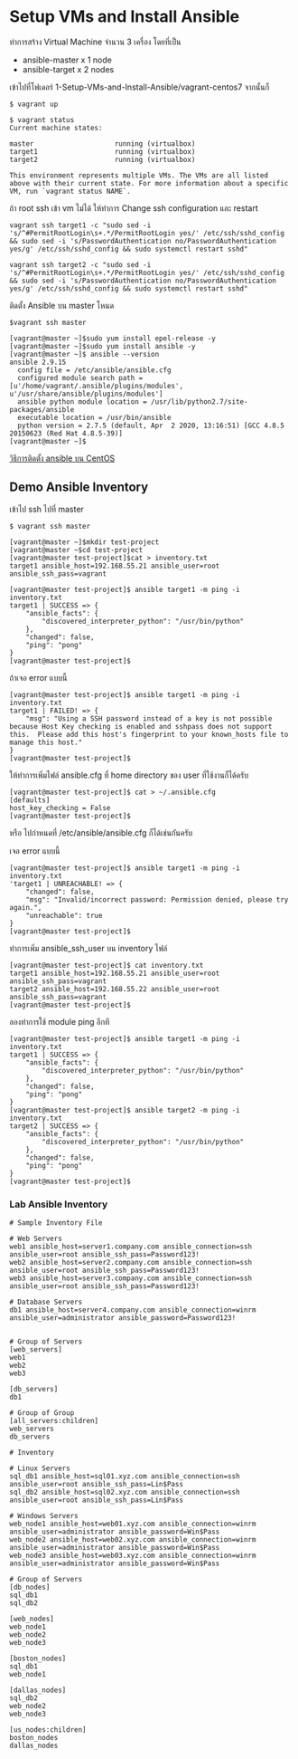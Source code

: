 # Setup VMs and Install Ansible

ทำการสร้าง Virtual Machine จำนวน 3 เครื่อง โดยที่เป็น
- ansible-master x 1 node
- ansible-target  x 2 nodes

เข้าไปที่โฟเดอร์ 1-Setup-VMs-and-Install-Ansible/vagrant-centos7 จากนั้นก็ 
```
$ vagrant up

$ vagrant status
Current machine states:

master                    running (virtualbox)
target1                   running (virtualbox)
target2                   running (virtualbox)

This environment represents multiple VMs. The VMs are all listed
above with their current state. For more information about a specific
VM, run `vagrant status NAME`.
```

ถ้า root ssh เข้า vm ไม่ได้ ให้ทำการ Change ssh configuration และ restart
```
vagrant ssh target1 -c "sudo sed -i 's/^#PermitRootLogin\s+.*/PermitRootLogin yes/' /etc/ssh/sshd_config && sudo sed -i 's/PasswordAuthentication no/PasswordAuthentication yes/g' /etc/ssh/sshd_config && sudo systemctl restart sshd"

vagrant ssh target2 -c "sudo sed -i 's/^#PermitRootLogin\s+.*/PermitRootLogin yes/' /etc/ssh/sshd_config && sudo sed -i 's/PasswordAuthentication no/PasswordAuthentication yes/g' /etc/ssh/sshd_config && sudo systemctl restart sshd"
```


ติดตั้ง Ansible บน master โหนด 
```
$vagrant ssh master

[vagrant@master ~]$sudo yum install epel-release -y
[vagrant@master ~]$sudo yum install ansible -y
[vagrant@master ~]$ ansible --version
ansible 2.9.15
  config file = /etc/ansible/ansible.cfg
  configured module search path = [u'/home/vagrant/.ansible/plugins/modules', u'/usr/share/ansible/plugins/modules']
  ansible python module location = /usr/lib/python2.7/site-packages/ansible
  executable location = /usr/bin/ansible
  python version = 2.7.5 (default, Apr  2 2020, 13:16:51) [GCC 4.8.5 20150623 (Red Hat 4.8.5-39)]
[vagrant@master ~]$
```
[วิธีการติดตั้ง ansible บน CentOS](https://docs.ansible.com/ansible/latest/installation_guide/intro_installation.html#installing-ansible-on-rhel-centos-or-fedora)

## Demo Ansible Inventory
เข้าไป ssh ไปที่ master 
```
$ vagrant ssh master

[vagrant@master ~]$mkdir test-project
[vagrant@master ~$cd test-project
[vagrant@master test-project]$cat > inventory.txt
target1 ansible_host=192.168.55.21 ansible_user=root ansible_ssh_pass=vagrant

[vagrant@master test-project]$ ansible target1 -m ping -i inventory.txt 
target1 | SUCCESS => {
    "ansible_facts": {
        "discovered_interpreter_python": "/usr/bin/python"
    }, 
    "changed": false, 
    "ping": "pong"
}
[vagrant@master test-project]$
```

ถ้าเจอ error แบบนี้ 
```
[vagrant@master test-project]$ ansible target1 -m ping -i inventory.txt 
target1 | FAILED! => {
    "msg": "Using a SSH password instead of a key is not possible because Host Key checking is enabled and sshpass does not support this.  Please add this host's fingerprint to your known_hosts file to manage this host."
}
[vagrant@master test-project]$
```

ให้ทำการเพิ่มไฟล์​ ansible.cfg ที่ home directory ของ user ที่ใช้งานก็ได้ครับ
```
[vagrant@master test-project]$ cat > ~/.ansible.cfg 
[defaults]
host_key_checking = False
[vagrant@master test-project]$ 
```
หรือ ไปกำหนดที่  /etc/ansible/ansible.cfg ก็ได้เช่นกันครับ


เจอ error แบบนี้ 
```
[vagrant@master test-project]$ ansible target1 -m ping -i inventory.txt 
'target1 | UNREACHABLE! => {
    "changed": false, 
    "msg": "Invalid/incorrect password: Permission denied, please try again.", 
    "unreachable": true
}
[vagrant@master test-project]$
```
ทำการเพิ่ม ansible_ssh_user บน inventory ไฟล์
```
[vagrant@master test-project]$ cat inventory.txt 
target1 ansible_host=192.168.55.21 ansible_user=root ansible_ssh_pass=vagrant
target2 ansible_host=192.168.55.22 ansible_user=root ansible_ssh_pass=vagrant
[vagrant@master test-project]$
```

ลองทำการใช้ module ping อีกที
```
[vagrant@master test-project]$ ansible target1 -m ping -i inventory.txt 
target1 | SUCCESS => {
    "ansible_facts": {
        "discovered_interpreter_python": "/usr/bin/python"
    }, 
    "changed": false, 
    "ping": "pong"
}
[vagrant@master test-project]$ ansible target2 -m ping -i inventory.txt 
target2 | SUCCESS => {
    "ansible_facts": {
        "discovered_interpreter_python": "/usr/bin/python"
    }, 
    "changed": false, 
    "ping": "pong"
}
[vagrant@master test-project]$ 
```

### Lab Ansible Inventory 
```
# Sample Inventory File

# Web Servers
web1 ansible_host=server1.company.com ansible_connection=ssh ansible_user=root ansible_ssh_pass=Password123!
web2 ansible_host=server2.company.com ansible_connection=ssh ansible_user=root ansible_ssh_pass=Password123!
web3 ansible_host=server3.company.com ansible_connection=ssh ansible_user=root ansible_ssh_pass=Password123!

# Database Servers
db1 ansible_host=server4.company.com ansible_connection=winrm ansible_user=administrator ansible_password=Password123!


# Group of Servers
[web_servers]
web1
web2
web3

[db_servers]
db1

# Group of Group 
[all_servers:children]
web_servers
db_servers

```

```
# Inventory

# Linux Servers
sql_db1 ansible_host=sql01.xyz.com ansible_connection=ssh ansible_user=root ansible_ssh_pass=Lin$Pass
sql_db2 ansible_host=sql02.xyz.com ansible_connection=ssh ansible_user=root ansible_ssh_pass=Lin$Pass

# Windows Servers
web_node1 ansible_host=web01.xyz.com ansible_connection=winrm ansible_user=administrator ansible_password=Win$Pass
web_node2 ansible_host=web02.xyz.com ansible_connection=winrm ansible_user=administrator ansible_password=Win$Pass
web_node3 ansible_host=web03.xyz.com ansible_connection=winrm ansible_user=administrator ansible_password=Win$Pass

# Group of Servers
[db_nodes]
sql_db1
sql_db2

[web_nodes]
web_node1
web_node2
web_node3

[boston_nodes]
sql_db1
web_node1

[dallas_nodes]
sql_db2
web_node2
web_node3

[us_nodes:children]
boston_nodes
dallas_nodes

```